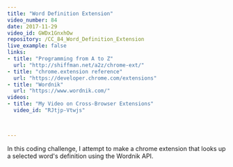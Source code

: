 ```yaml
---
title: "Word Definition Extension"
video_number: 84
date: 2017-11-29
video_id: GWDx1GnxhOw
repository: /CC_84_Word_Definition_Extension
live_example: false
links:
- title: "Programming from A to Z"  
  url: "http://shiffman.net/a2z/chrome-ext/"
- title: "chrome.extension reference"  
  url: "https://developer.chrome.com/extensions"
- title: "Wordnik"  
  url: "https://www.wordnik.com/"
videos:
- title: "My Video on Cross-Browser Extensions"
  video_id: "RJtjp-Vtwjs"


  
---
```


In this coding challenge, I attempt to make a chrome extension that looks up a selected word's definition using the Wordnik API.


